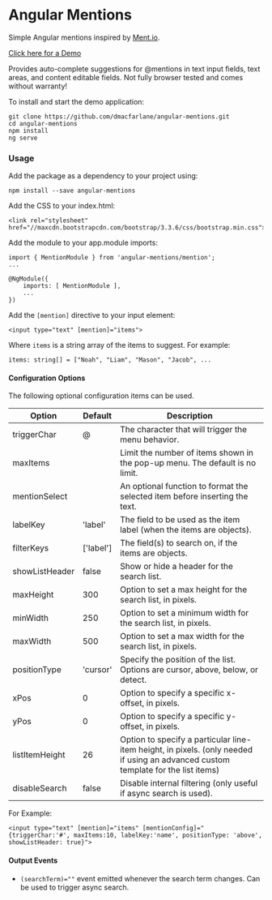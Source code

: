 # Angular Mentions

Simple Angular mentions inspired by [Ment.io](https://github.com/jeff-collins/ment.io).

[Click here for a Demo](http://dmacfarlane.github.io/angular-mentions/)

Provides auto-complete suggestions for @mentions in text input fields, text areas,
and content editable fields. Not fully browser tested and comes without warranty!

To install and start the demo application:

    git clone https://github.com/dmacfarlane/angular-mentions.git
    cd angular-mentions
    npm install
    ng serve

### Usage

Add the package as a dependency to your project using:

    npm install --save angular-mentions

Add the CSS to your index.html:

    <link rel="stylesheet" href="//maxcdn.bootstrapcdn.com/bootstrap/3.3.6/css/bootstrap.min.css">

Add the module to your app.module imports:

    import { MentionModule } from 'angular-mentions/mention';
    ...

    @NgModule({
        imports: [ MentionModule ],
        ...
    })

Add the `[mention]` directive to your input element:

    <input type="text" [mention]="items">

Where `items` is a string array of the items to suggest. For example:

    items: string[] = ["Noah", "Liam", "Mason", "Jacob", ...

#### Configuration Options

The following optional configuration items can be used.

| Option        | Default  | Description |
| ---           | ---      | ---         |
| triggerChar   | @        | The character that will trigger the menu behavior. |
| maxItems      |          | Limit the number of items shown in the pop-up menu. The default is no limit. |
| mentionSelect |          | An optional function to format the selected item before inserting the text. |
| labelKey      | 'label'  | The field to be used as the item label (when the items are objects). |
| filterKeys    | ['label']| The field(s) to search on, if the items are objects. |
| showListHeader | false   | Show or hide a header for the search list. |
| maxHeight     | 300      | Option to set a max height for the search list, in pixels. |
| minWidth      | 250      | Option to set a minimum width for the search list, in pixels. |
| maxWidth      | 500      | Option to set a max width for the search list, in pixels. |
| positionType  | 'cursor' | Specify the position of the list. Options are cursor, above, below, or detect. |
| xPos          | 0        | Option to specify a specific x-offset, in pixels. |
| yPos          | 0        | Option to specify a specific y-offset, in pixels. |
| listItemHeight  | 26     | Option to specify a particular line-item height, in pixels. (only needed if using an advanced custom template for the list items) |
| disableSearch | false    | Disable internal filtering (only useful if async search is used). |

For Example: 

    <input type="text" [mention]="items" [mentionConfig]="{triggerChar:'#', maxItems:10, labelKey:'name', positionType: 'above', showListHeader: true}">

#### Output Events

- `(searchTerm)=""` event emitted whenever the search term changes. Can be used to trigger async search.
